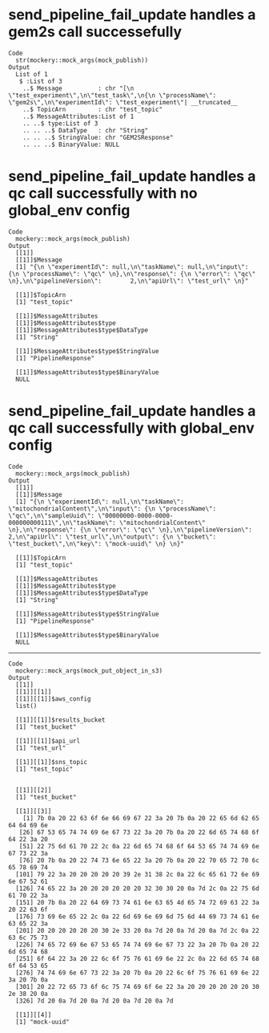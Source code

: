 # send_pipeline_fail_update handles a gem2s call successefully

    Code
      str(mockery::mock_args(mock_publish))
    Output
      List of 1
       $ :List of 3
        ..$ Message          : chr "[\n \"test_experiment\",\n\"test_task\",\n{\n \"processName\": \"gem2s\",\n\"experimentId\": \"test_experiment\"| __truncated__
        ..$ TopicArn         : chr "test_topic"
        ..$ MessageAttributes:List of 1
        .. ..$ type:List of 3
        .. .. ..$ DataType   : chr "String"
        .. .. ..$ StringValue: chr "GEM2SResponse"
        .. .. ..$ BinaryValue: NULL

# send_pipeline_fail_update handles a qc call successfully with no global_env config

    Code
      mockery::mock_args(mock_publish)
    Output
      [[1]]
      [[1]]$Message
      [1] "{\n \"experimentId\": null,\n\"taskName\": null,\n\"input\": {\n \"processName\": \"qc\" \n},\n\"response\": {\n \"error\": \"qc\" \n},\n\"pipelineVersion\":        2,\n\"apiUrl\": \"test_url\" \n}"
      
      [[1]]$TopicArn
      [1] "test_topic"
      
      [[1]]$MessageAttributes
      [[1]]$MessageAttributes$type
      [[1]]$MessageAttributes$type$DataType
      [1] "String"
      
      [[1]]$MessageAttributes$type$StringValue
      [1] "PipelineResponse"
      
      [[1]]$MessageAttributes$type$BinaryValue
      NULL
      
      
      
      

# send_pipeline_fail_update handles a qc call successfully with global_env config

    Code
      mockery::mock_args(mock_publish)
    Output
      [[1]]
      [[1]]$Message
      [1] "{\n \"experimentId\": null,\n\"taskName\": \"mitochondrialContent\",\n\"input\": {\n \"processName\": \"qc\",\n\"sampleUuid\": \"00000000-0000-0000-000000000111\",\n\"taskName\": \"mitochondrialContent\" \n},\n\"response\": {\n \"error\": \"qc\" \n},\n\"pipelineVersion\":        2,\n\"apiUrl\": \"test_url\",\n\"output\": {\n \"bucket\": \"test_bucket\",\n\"key\": \"mock-uuid\" \n} \n}"
      
      [[1]]$TopicArn
      [1] "test_topic"
      
      [[1]]$MessageAttributes
      [[1]]$MessageAttributes$type
      [[1]]$MessageAttributes$type$DataType
      [1] "String"
      
      [[1]]$MessageAttributes$type$StringValue
      [1] "PipelineResponse"
      
      [[1]]$MessageAttributes$type$BinaryValue
      NULL
      
      
      
      

---

    Code
      mockery::mock_args(mock_put_object_in_s3)
    Output
      [[1]]
      [[1]][[1]]
      [[1]][[1]]$aws_config
      list()
      
      [[1]][[1]]$results_bucket
      [1] "test_bucket"
      
      [[1]][[1]]$api_url
      [1] "test_url"
      
      [[1]][[1]]$sns_topic
      [1] "test_topic"
      
      
      [[1]][[2]]
      [1] "test_bucket"
      
      [[1]][[3]]
        [1] 7b 0a 20 22 63 6f 6e 66 69 67 22 3a 20 7b 0a 20 22 65 6d 62 65 64 64 69 6e
       [26] 67 53 65 74 74 69 6e 67 73 22 3a 20 7b 0a 20 22 6d 65 74 68 6f 64 22 3a 20
       [51] 22 75 6d 61 70 22 2c 0a 22 6d 65 74 68 6f 64 53 65 74 74 69 6e 67 73 22 3a
       [76] 20 7b 0a 20 22 74 73 6e 65 22 3a 20 7b 0a 20 22 70 65 72 70 6c 65 78 69 74
      [101] 79 22 3a 20 20 20 20 20 39 2e 31 38 2c 0a 22 6c 65 61 72 6e 69 6e 67 52 61
      [126] 74 65 22 3a 20 20 20 20 20 20 32 30 30 20 0a 7d 2c 0a 22 75 6d 61 70 22 3a
      [151] 20 7b 0a 20 22 64 69 73 74 61 6e 63 65 4d 65 74 72 69 63 22 3a 20 22 63 6f
      [176] 73 69 6e 65 22 2c 0a 22 6d 69 6e 69 6d 75 6d 44 69 73 74 61 6e 63 65 22 3a
      [201] 20 20 20 20 20 20 30 2e 33 20 0a 7d 20 0a 7d 20 0a 7d 2c 0a 22 63 6c 75 73
      [226] 74 65 72 69 6e 67 53 65 74 74 69 6e 67 73 22 3a 20 7b 0a 20 22 6d 65 74 68
      [251] 6f 64 22 3a 20 22 6c 6f 75 76 61 69 6e 22 2c 0a 22 6d 65 74 68 6f 64 53 65
      [276] 74 74 69 6e 67 73 22 3a 20 7b 0a 20 22 6c 6f 75 76 61 69 6e 22 3a 20 7b 0a
      [301] 20 22 72 65 73 6f 6c 75 74 69 6f 6e 22 3a 20 20 20 20 20 20 30 2e 38 20 0a
      [326] 7d 20 0a 7d 20 0a 7d 20 0a 7d 20 0a 7d
      
      [[1]][[4]]
      [1] "mock-uuid"
      
      

